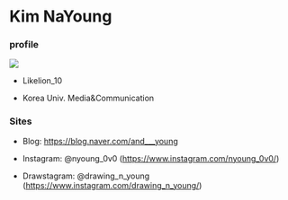 # Kim NaYoung
### profile
<img src="/uploads" width="" height="">

* Likelion_10

* Korea Univ. Media&Communication

 ### Sites
 
* Blog: https://blog.naver.com/and___young

* Instagram: @nyoung_0v0
(https://www.instagram.com/nyoung_0v0/)

* Drawstagram: @drawing_n_young
(https://www.instagram.com/drawing_n_young/)
